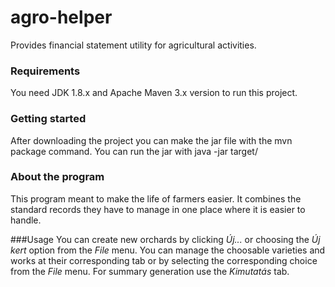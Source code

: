 # agro-helper

Provides financial statement utility for agricultural activities.

### Requirements

You need JDK 1.8.x and Apache Maven 3.x version to run this project.

### Getting started

After downloading the project you can make the jar file with the mvn package command.
You can run the jar with java -jar target/<jar-with-dependencies file name>

### About the program
This program meant to make the life of farmers easier. It combines the standard records they have to manage in one place where it is easier to handle.

###Usage
You can create new orchards by clicking _Új..._ or choosing the _Új kert_ option from the _File_ menu.
You can manage the choosable varieties and works at their corresponding tab or by selecting the corresponding
choice from the _File_ menu.
For summary generation use the _Kimutatás_ tab.